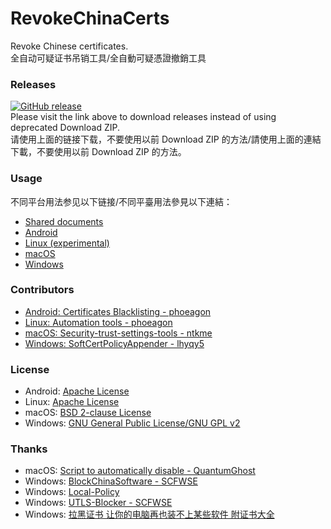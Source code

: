 ﻿RevokeChinaCerts
==============
Revoke Chinese certificates.<br />
全自动可疑证书吊销工具/全自動可疑憑證撤銷工具<br />

### Releases
[![GitHub release](https://img.shields.io/github/release/Ghost-Killer/RevokeChinaCerts.svg)](https://github.com/Ghost-Killer/RevokeChinaCerts/releases/latest)<br />
Please visit the link above to download releases instead of using deprecated Download ZIP.<br />
请使用上面的链接下载，不要使用以前 Download ZIP 的方法/請使用上面的連結下載，不要使用以前 Download ZIP 的方法。

### Usage
不同平台用法参见以下链接/不同平臺用法參見以下連結：
* [Shared documents](https://github.com/Ghost-Killer/RevokeChinaCerts/tree/master/Shared/Documents)
* [Android](https://github.com/Ghost-Killer/RevokeChinaCerts/tree/master/Android)
* [Linux (experimental)](https://github.com/Ghost-Killer/RevokeChinaCerts/tree/master/Linux)
* [macOS](https://github.com/Ghost-Killer/RevokeChinaCerts/tree/master/Mac)
* [Windows](https://github.com/Ghost-Killer/RevokeChinaCerts/tree/master/Windows)

### Contributors
* [Android: Certificates Blacklisting - phoeagon](https://github.com/phoeagon/RevokeChinaCerts/tree/master/Android)
* [Linux: Automation tools - phoeagon](https://github.com/phoeagon/RevokeChinaCerts/tree/master/Linux)
* [macOS: Security-trust-settings-tools - ntkme](https://github.com/ntkme/security-trust-settings-tools)
* [Windows: SoftCertPolicyAppender - lhyqy5](https://github.com/lhyqy5)

### License
* Android: [Apache License](https://github.com/Ghost-Killer/RevokeChinaCerts/blob/master/Android/LICENSE)
* Linux: [Apache License](https://github.com/Ghost-Killer/RevokeChinaCerts/blob/master/Linux/LICENSE)
* macOS: [BSD 2-clause License](https://github.com/Ghost-Killer/RevokeChinaCerts/blob/master/Mac/LICENSE)
* Windows: [GNU General Public License/GNU GPL v2](https://github.com/Ghost-Killer/RevokeChinaCerts/blob/master/Windows/LICENSE)

### Thanks
* macOS: [Script to automatically disable - QuantumGhost](https://github.com/QuantumGhost/RevokeChinaCerts/tree/master/Mac)
* Windows: [BlockChinaSoftware - SCFWSE](https://github.com/SCFWSE/BlockChinaSoftware)
* Windows: [Local-Policy](https://bitbucket.org/MartinEden/local-policy)
* Windows: [UTLS-Blocker - SCFWSE](https://github.com/SCFWSE/UTLS-Blocker)
* Windows: [拉黑证书 让你的电脑再也装不上某些软件 附证书大全](https://typcn.com/legacy/blog/posts/ban-digital-cert.html)
